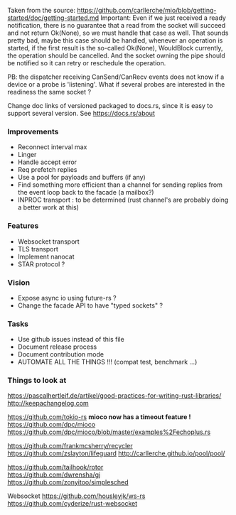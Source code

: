 Taken from the source: https://github.com/carllerche/mio/blob/getting-started/doc/getting-started.md
  Important: Even if we just received a ready notification, there is no guarantee that a read from the socket will succeed and not return Ok(None), so we must handle that case as well.
That sounds pretty bad, maybe this case should be handled, whenever an operation is started,
if the first result is the so-called Ok(None), WouldBlock currently, the operation should be cancelled. And the socket owning the pipe should be notified so it can retry or reschedule the operation.

PB: the dispatcher receiving CanSend/CanRecv events does not know if a device or a probe is 'listening'. What if several probes are interested in the readiness the same socket ?

Change doc links of versioned packaged to docs.rs, since it is easy to support several version.
See https://docs.rs/about

### Improvements
- Reconnect interval max 
- Linger
- Handle accept error
- Req prefetch replies
- Use a pool for payloads and buffers (if any)
- Find something more efficient than a channel for sending replies from the event loop back to the facade (a mailbox?)
- INPROC transport : to be determined (rust channel's are probably doing a better work at this)
  

### Features
- Websocket transport
- TLS transport
- Implement nanocat
- STAR protocol ?
  

### Vision
- Expose async io using future-rs ?
- Change the facade API to have "typed sockets" ?
  

### Tasks
- Use github issues instead of this file
- Document release process
- Document contribution mode
- AUTOMATE ALL THE THINGS !!! (compat test, benchmark ...)


### Things to look at

https://pascalhertleif.de/artikel/good-practices-for-writing-rust-libraries/
http://keepachangelog.com

https://github.com/tokio-rs
**mioco now has a timeout feature !**  
https://github.com/dpc/mioco  
https://github.com/dpc/mioco/blob/master/examples%2Fechoplus.rs  


https://github.com/frankmcsherry/recycler
https://github.com/zslayton/lifeguard
http://carllerche.github.io/pool/pool/


https://github.com/tailhook/rotor  
https://github.com/dwrensha/gj  
https://github.com/zonyitoo/simplesched  


Websocket
https://github.com/housleyjk/ws-rs  
https://github.com/cyderize/rust-websocket  
